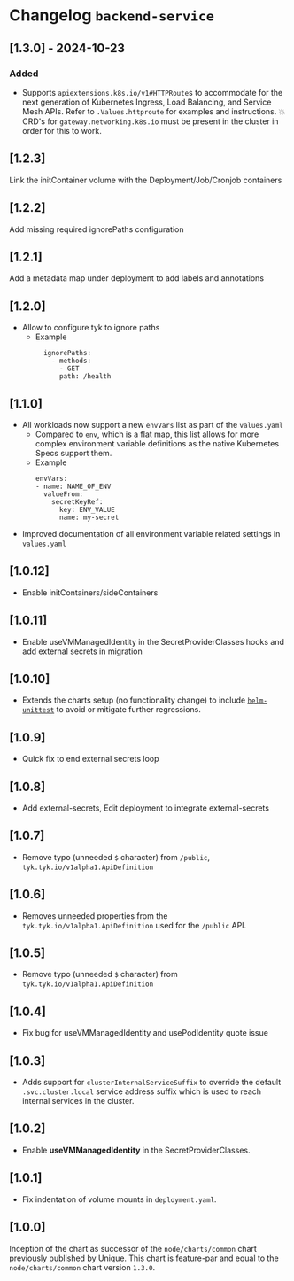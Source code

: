 # Changelog `backend-service`

## [1.3.0] - 2024-10-23

### Added

- Supports `apiextensions.k8s.io/v1#HTTPRoute`s to accommodate for the next generation of Kubernetes Ingress, Load Balancing, and Service Mesh APIs.
  Refer to `.Values.httproute` for examples and instructions.
  💥 CRD's for `gateway.networking.k8s.io` must be present in the cluster in order for this to work.

## [1.2.3]
Link the initContainer volume with the Deployment/Job/Cronjob containers

## [1.2.2]
Add missing required ignorePaths configuration

## [1.2.1]
Add a metadata map under deployment to add labels and annotations

## [1.2.0]
- Allow to configure tyk to ignore paths
    + Example
      ```
        ignorePaths:
          - methods:
            - GET
            path: /health
      ```

## [1.1.0]
- All workloads now support a new `envVars` list as part of the `values.yaml`
    + Compared to `env`, which is a flat map, this list allows for more complex environment variable definitions as the native Kubernetes Specs support them.
    + Example
      ```
      envVars:
      - name: NAME_OF_ENV
        valueFrom:
          secretKeyRef:
            key: ENV_VALUE
            name: my-secret
      ```
- Improved documentation of all environment variable related settings in `values.yaml`

## [1.0.12]
- Enable initContainers/sideContainers

## [1.0.11]
- Enable useVMManagedIdentity in the SecretProviderClasses hooks and add external secrets in migration

## [1.0.10]
- Extends the charts setup (no functionality change) to include [`helm-unittest`](https://github.com/helm-unittest/helm-unittest) to avoid or mitigate further regressions.

## [1.0.9]
- Quick fix to end external secrets loop

## [1.0.8]
- Add external-secrets, Edit deployment to integrate external-secrets

## [1.0.7]
- Remove typo (unneeded `$` character) from `/public`, `tyk.tyk.io/v1alpha1.ApiDefinition`

## [1.0.6]
- Removes unneeded properties from the `tyk.tyk.io/v1alpha1.ApiDefinition` used for the `/public` API.

## [1.0.5]
- Remove typo (unneeded `$` character) from `tyk.tyk.io/v1alpha1.ApiDefinition`

## [1.0.4]
- Fix bug for useVMManagedIdentity and usePodIdentity quote issue

## [1.0.3]
- Adds support for `clusterInternalServiceSuffix` to override the default `.svc.cluster.local` service address suffix which is used to reach internal services in the cluster.

## [1.0.2]
- Enable **useVMManagedIdentity** in the SecretProviderClasses.

## [1.0.1]
- Fix indentation of volume mounts in `deployment.yaml`.

## [1.0.0]
Inception of the chart as successor of the `node/charts/common` chart previously published by Unique.
This chart is feature-par and equal to the `node/charts/common` chart version `1.3.0`.
